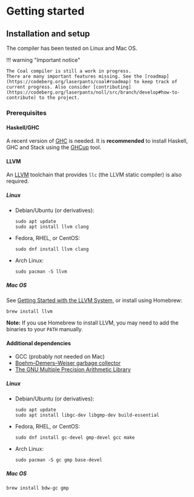 # Getting started

## Installation and setup

The compiler has been tested on Linux and Mac OS.

!!! warning "Important notice"

    The Coal compiler is still a work in progress. 
    There are many important features missing. See the [roadmap](https://codeberg.org/laserpants/coal#roadmap) to keep track of current progress. Also consider [contributing](https://codeberg.org/laserpants/noll/src/branch/develop#how-to-contribute) to the project.

### Prerequisites

#### Haskell/GHC

A recent version of [GHC](https://www.haskell.org/ghc/) is needed. It is **recommended** to install Haskell, GHC and Stack using the [GHCup](https://www.haskell.org/ghcup/) tool.

#### LLVM

An [LLVM](https://llvm.org/) toolchain that provides `llc` (the LLVM static compiler) is also required.

##### Linux

- Debian/Ubuntu (or derivatives):

  ```
  sudo apt update
  sudo apt install llvm clang     
  ```

- Fedora, RHEL, or CentOS:

  ```
  sudo dnf install llvm clang
  ```

- Arch Linux:

  ```
  sudo pacman -S llvm
  ```

##### Mac OS

See [Getting Started with the LLVM System](https://llvm.org/docs/GettingStarted.html), or install using Homebrew:

```
brew install llvm
```

**Note:** If you use Homebrew to install LLVM, you may need to add the binaries to your `PATH` manually. 

#### Additional dependencies

- GCC (probably not needed on Mac)
- [Boehm–Demers–Weiser garbage collector](https://github.com/ivmai/bdwgc)
- [The GNU Multiple Precision Arithmetic Library](https://gmplib.org/)

##### Linux

- Debian/Ubuntu (or derivatives):

  ```
  sudo apt update
  sudo apt install libgc-dev libgmp-dev build-essential
  ```

- Fedora, RHEL, or CentOS:

  ```
  sudo dnf install gc-devel gmp-devel gcc make
  ```

- Arch Linux:

  ```
  sudo pacman -S gc gmp base-devel
  ```

##### Mac OS

```
brew install bdw-gc gmp
```


